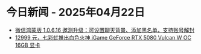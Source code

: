 # 今日新闻 - 2025年04月22日
- [微信鸿蒙版 1.0.6.16 邀测升级：可设置聊天背景、添加黑名单，支持账号解封](https://www.ithome.com/0/847/894.htm)
- [12999 元，七彩虹推出白色火神 iGame GeForce RTX 5080 Vulcan W OC 16GB 显卡](https://www.ithome.com/0/847/893.htm)
